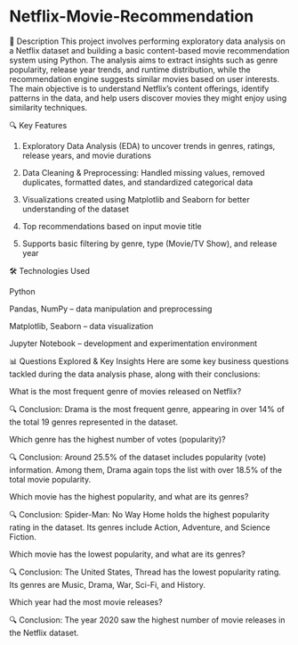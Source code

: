 # Netflix-Movie-Recommendation
📝 Description
This project involves performing exploratory data analysis on a Netflix dataset and building a basic content-based movie recommendation system using Python. The analysis aims to extract insights such as genre popularity, release year trends, and runtime distribution, while the recommendation engine suggests similar movies based on user interests.
The main objective is to understand Netflix’s content offerings, identify patterns in the data, and help users discover movies they might enjoy using similarity techniques.


🔍 Key Features
1) Exploratory Data Analysis (EDA) to uncover trends in genres, ratings, release years, and movie durations

2) Data Cleaning & Preprocessing: Handled missing values, removed duplicates, formatted dates, and standardized categorical data

3) Visualizations created using Matplotlib and Seaborn for better understanding of the dataset

4) Top recommendations based on input movie title

5) Supports basic filtering by genre, type (Movie/TV Show), and release year



🛠️ Technologies Used

Python

Pandas, NumPy – data manipulation and preprocessing

Matplotlib, Seaborn – data visualization

Jupyter Notebook – development and experimentation environment




📊 Questions Explored & Key Insights
Here are some key business questions tackled during the data analysis phase, along with their conclusions:

What is the most frequent genre of movies released on Netflix?

🔍 Conclusion: Drama is the most frequent genre, appearing in over 14% of the total 19 genres represented in the dataset.

Which genre has the highest number of votes (popularity)?

🔍 Conclusion: Around 25.5% of the dataset includes popularity (vote) information. Among them, Drama again tops the list with over 18.5% of the total movie popularity.

Which movie has the highest popularity, and what are its genres?

🔍 Conclusion: Spider-Man: No Way Home holds the highest popularity rating in the dataset. Its genres include Action, Adventure, and Science Fiction.

Which movie has the lowest popularity, and what are its genres?

🔍 Conclusion: The United States, Thread has the lowest popularity rating. Its genres are Music, Drama, War, Sci-Fi, and History.

Which year had the most movie releases?

🔍 Conclusion: The year 2020 saw the highest number of movie releases in the Netflix dataset.
